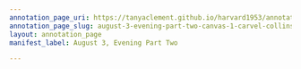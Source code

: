 ```yaml
---
annotation_page_uri: https://tanyaclement.github.io/harvard1953/annotations/august-3-evening-part-two-canvas-1-carvel-collins.json
annotation_page_slug: august-3-evening-part-two-canvas-1-carvel-collins
layout: annotation_page
manifest_label: August 3, Evening Part Two

---
```

